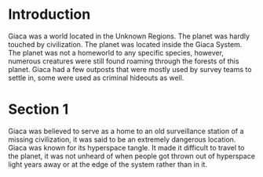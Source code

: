 # Introduction
Giaca was a world located in the Unknown Regions.
The planet was hardly touched by civilization.
The planet was located inside the Giaca System.
The planet was not a homeworld to any specific species, however, numerous creatures were still found roaming through the forests of this planet.
Giaca had a few outposts that were mostly used by survey teams to settle in, some were used as criminal hideouts as well.

# Section 1
Giaca was believed to serve as a home to an old surveillance station of a missing civilization, it was said to be an extremely dangerous location.
Giaca was known for its hyperspace tangle.
It made it difficult to travel to the planet, it was not unheard of when people got thrown out of hyperspace light years away or at the edge of the system rather than in it.